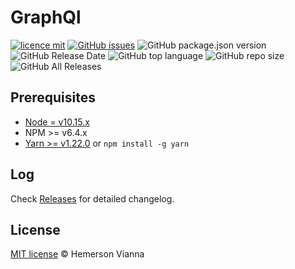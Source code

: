 # GraphQl

[![licence mit](https://img.shields.io/badge/license-MIT-blue.svg?style=flat-square)](http://hemersonvianna.mit-license.org/)
[![GitHub issues](https://img.shields.io/github/issues/org-minerva/graphql.svg)](https://github.com/org-minerva/graphql/issues)
![GitHub package.json version](https://img.shields.io/github/package-json/v/org-minerva/graphql.svg)
![GitHub Release Date](https://img.shields.io/github/release-date/org-minerva/graphql.svg)
![GitHub top language](https://img.shields.io/github/languages/top/org-minerva/graphql.svg)
![GitHub repo size](https://img.shields.io/github/repo-size/org-minerva/graphql.svg)
![GitHub All Releases](https://img.shields.io/github/downloads/org-minerva/graphql/total.svg)

## Prerequisites

- [Node = v10.15.x](https://nodejs.org/en/)
- NPM >= v6.4.x
- [Yarn >= v1.22.0](https://yarnpkg.com/en/docs/install#linux-tab) or `npm install -g yarn`

## Log

Check [Releases](https://github.com/org-minerva/graphql/releases) for detailed changelog.

## License

[MIT license](http://hemersonvianna.mit-license.org/) © Hemerson Vianna
